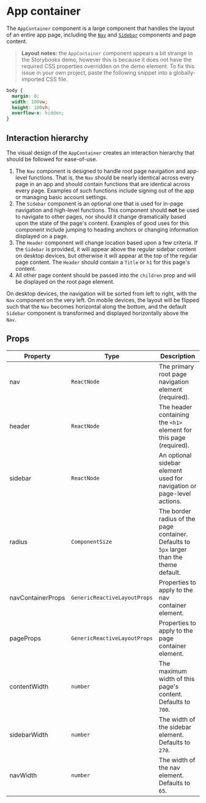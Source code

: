 # App container
The `AppContainer` component is a large component that handles the layout of an entire app page, including the [`Nav`](../layout/nav.md) and [`Sidebar`](../layout/sidebar.md) components and page content.

> **Layout notes:** the `AppContainer` component appears a bit strange in the Storybooks demo, however this is because it does not have the required CSS properties overridden on the demo element. To fix this issue in your own project, paste the following snippet into a globally-imported CSS file.
```css
body {
  margin: 0;
  width: 100vw;
  height: 100vh;
  overflow-x: hidden;
}
```

## Interaction hierarchy
The visual design of the `AppContainer` creates an interaction hierarchy that should be followed for ease-of-use. 
1. The `Nav` component is designed to handle root page navigation and app-level functions. That is, the `Nav` should be nearly identical across every page in an app and should contain functions that are identical across every page. Examples of such functions include signing out of the app or managing basic account settings.
2. The `Sidebar` component is an optional one that is used for in-page navigation and high-level functions. This component should **not** be used to navigate to other pages, nor should it change dramatically based upon the state of the page's content. Examples of good uses for this component include jumping to heading anchors or changing information displayed on a page.
3. The `Header` component will change location based upon a few criteria. If the `Sidebar` is provided, it will appear above the regular sidebar content on desktop devices, but otherwise it will appear at the top of the regular page content. The `Header` should contain a `Title` or `h1` for this page's content.
4. All other page content should be passed into the `children` prop and will be displayed on the root page element.

On desktop devices, the navigation will be sorted from left to right, with the `Nav` component on the very left. On mobile devices, the layout will be flipped such that the `Nav` becomes horizontal along the bottom, and the default `Sidebar` component is transformed and displayed horizontally above the `Nav`. 


## Props
| Property          | Type                         | Description                                                                               |
|-------------------|------------------------------|-------------------------------------------------------------------------------------------|
| nav               | `ReactNode`                  | The primary root page navigation element (required).                                      |
| header            | `ReactNode`                  | The header containing the `<h1>` element for this page (required).                        |
| sidebar           | `ReactNode`                  | An optional sidebar element used for navigation or page-level actions.                    |
| radius            | `ComponentSize`              | The border radius of the page container. Defaults to `5px` larger than the theme default. |
| navContainerProps | `GenericReactiveLayoutProps` | Properties to apply to the nav container element.                                         |
| pageProps         | `GenericReactiveLayoutProps` | Properties to apply to the page container element.                                        |
| contentWidth      | `number`                     | The maximum width of this page's content. Defaults to `700`.                              |
| sidebarWidth      | `number`                     | The width of the sidebar element. Defaults to `270`.                                      |
| navWidth          | `number`                     | The width of the nav element. Defaults to `65`.                                           |
